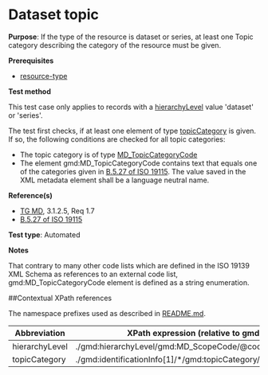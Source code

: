 # Dataset topic

**Purpose**: If the type of the resource is dataset or series, at least one Topic category describing the category of the resource must be given.

**Prerequisites**

* [resource-type](http://inspire.ec.europa.eu/id/ats/metadata/2.0/datasets-and-series/resource-type)

**Test method**

This test case only applies to records with a [hierarchyLevel](#hierarchyLevel) value 'dataset' or 'series'.

The test first checks, if at least one element of type [topicCategory](#topic) is given. If so, the following conditions are checked for all topic categories:

* The topic category is of type [MD_TopicCategoryCode](#topic)
* The element gmd:MD_TopicCategoryCode contains text that equals one of the categories given in [B.5.27 of ISO 19115](http://inspire.ec.europa.eu/metadata-codelist/TopicCategory).
The value saved in the XML metadata element shall be a language neutral name.

**Reference(s)**	 

* [TG MD](http://inspire.ec.europa.eu/id/ats/metadata/2.0/datasets-and-series/topic-category/README#ref_TG_MD), 3.1.2.5, Req 1.7
* [B.5.27 of ISO 19115](http://inspire.ec.europa.eu/metadata-codelist/TopicCategory)

**Test type**: Automated

**Notes**

That contrary to many other code lists which are defined in the ISO 19139 XML Schema as references to an external code list, gmd:MD_TopicCategoryCode element is defined as a string enumeration.

##Contextual XPath references

The namespace prefixes used as described in [README.md](http://inspire.ec.europa.eu/id/ats/metadata/2.0/datasets-and-series/README#namespaces).

Abbreviation                                   |  XPath expression (relative to gmd:MD_Metadata)
-----------------------------------------------| -------------------------------------------------------------------------
<a name="hierarchyLevel"></a> hierarchyLevel | ./gmd:hierarchyLevel/gmd:MD_ScopeCode/@codeListValue
<a name="topic"></a> topicCategory  | ./gmd:identificationInfo[1]/\*/gmd:topicCategory/gmd:MD_TopicCategoryCode

